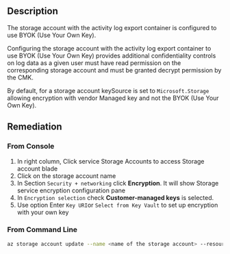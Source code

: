 ## Description

The storage account with the activity log export container is configured to use BYOK (Use Your Own Key).

Configuring the storage account with the activity log export container to use BYOK (Use Your Own Key) provides additional confidentiality controls on log data as a given user must have read permission on the corresponding storage account and must be granted decrypt permission by the CMK.

By default, for a storage account keySource is set to `Microsoft.Storage` allowing encryption with vendor Managed key and not the BYOK (Use Your Own Key).

## Remediation

### From Console

1. In right column, Click service Storage Accounts to access Storage account blade
2. Click on the storage account name
3. In Section `Security + networking` click **Encryption**. It will show Storage service encryption configuration pane
4. In `Encryption selection` check **Customer-managed keys** is selected.
5. Use option Enter `Key URI`or `Select from Key Vault` to set up encryption with your own key

### From Command Line

```bash
az storage account update --name <name of the storage account> --resourcegroup <resource group for a storage account> --encryption-keysource=Microsoft Keyvault --encryption-key-vault <Key Valut URI> --encryption-key-name <KeyName> --encryption-key-version <Key Version>
```
